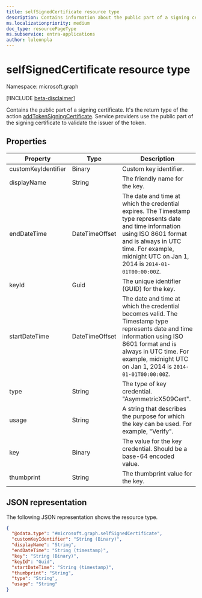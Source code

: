 ```yaml
---
title: selfSignedCertificate resource type
description: Contains information about the public part of a signing certificate.
ms.localizationpriority: medium
doc_type: resourcePageType
ms.subservice: entra-applications
author: luleonpla
---
```


# selfSignedCertificate resource type

Namespace: microsoft.graph

[!INCLUDE [beta-disclaimer](../../includes/beta-disclaimer.md)]

Contains the public part of a signing certificate. It's the return type of the action [addTokenSigningCertificate](../api/serviceprincipal-addtokensigningcertificate.md). Service providers use the public part of the signing certificate to validate the issuer of the token.

## Properties

| Property            | Type           | Description                                                                                                                                                                                                                           |
| ------------------- | -------------- | ------------------------------------------------------------------------------------------------------------------------------------------------------------------------------------------------------------------------------------- |
| customKeyIdentifier | Binary         | Custom key identifier.                                                                                                                                                                                                                |
| displayName         | String         | The friendly name for the key.                                                                                                                                                                                                        |
| endDateTime         | DateTimeOffset | The date and time at which the credential expires. The Timestamp type represents date and time information using ISO 8601 format and is always in UTC time. For example, midnight UTC on Jan 1, 2014 is `2014-01-01T00:00:00Z`.       |
| keyId               | Guid           | The unique identifier (GUID) for the key.                                                                                                                                                                                             |
| startDateTime       | DateTimeOffset | The date and time at which the credential becomes valid. The Timestamp type represents date and time information using ISO 8601 format and is always in UTC time. For example, midnight UTC on Jan 1, 2014 is `2014-01-01T00:00:00Z`. |
| type                | String         | The type of key credential. "AsymmetricX509Cert".                                                                                                                                                                                     |
| usage               | String         | A string that describes the purpose for which the key can be used. For example, "Verify".                                                                                                                                             |
| key                 | Binary         | The value for the key credential. Should be a base-64 encoded value.                                                                                                                                                                  |
| thumbprint          | String         | The thumbprint value for the key.                                                                                                                                                                                                     |

## JSON representation

The following JSON representation shows the resource type.

<!-- {
  "blockType": "resource",
  "optionalProperties": [

  ],
  "@odata.type": "microsoft.graph.selfSignedCertificate"
}-->

```json
{
  "@odata.type": "#microsoft.graph.selfSignedCertificate",
  "customKeyIdentifier": "String (Binary)",
  "displayName": "String",
  "endDateTime": "String (timestamp)",
  "key": "String (Binary)",
  "keyId": "Guid",
  "startDateTime": "String (timestamp)",
  "thumbprint": "String",
  "type": "String",
  "usage": "String"
}
```

<!-- uuid: 8fcb5dbc-d5aa-4681-8e31-b001d5168d79
2015-10-25 14:57:30 UTC -->

<!--
{
  "type": "#page.annotation",
  "description": "selfSignedCertificate resource",
  "keywords": "",
  "section": "documentation",
  "tocPath": "",
  "suppressions": []
}
-->

